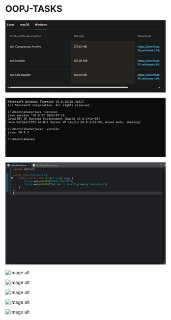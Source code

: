 # OOPJ-TASKS

![image alt](https://github.com/sharatchetia/OOPJ-TASKS/blob/d5e0cc19381d5500ced93f0184f54092776f5377/WhatsApp%20Image%202025-07-29%20at%2022.29.16_69b934be.jpg)

![image alt](https://github.com/sharatchetia/OOPJ-TASKS/blob/e0fede3cf2115b24dd3755cef1721b7cdabfa229/WhatsApp%20Image%202025-07-29%20at%2019.37.26_a797e792.jpg)

![image alt](https://github.com/sharatchetia/OOPJ-TASKS/blob/297a55a79776e3565f4685bcf349d695a4adc98d/WhatsApp%20Image%202025-07-29%20at%2021.24.09_ef92eab0.jpg)

![image alt]()

![image alt]()

![image alt]()

![image alt]()

![image alt]()


